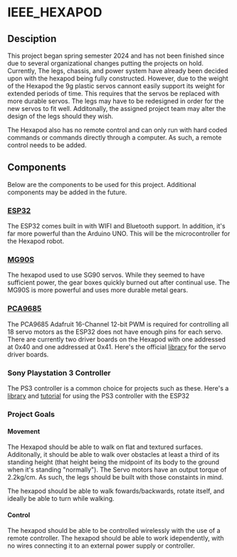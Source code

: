 # IEEE_HEXAPOD
## Desciption
This project began spring semester 2024 and has not been finished since due to several organizational changes putting the projects on hold. Currently, The legs, chassis, and power system have already been decided upon with the hexapod being fully constructed. However, due to the weight of the Hexapod the 9g plastic servos cannont easily support its weight for extended periods of time. This requires that the servos be replaced with more durable servos. The legs may have to be redesigned in order for the new servos to fit well. Additonally, the assigned project team may alter the design of the legs should they wish. 

The Hexapod also has no remote control and can only run with hard coded commands or commands directly through a computer. As such, a remote control needs to be added.

## Components
Below are the components to be used for this project. Additional components may be added in the future.
### [ESP32](https://en.wikipedia.org/wiki/ESP32) 
The ESP32 comes built in with WIFI and Bluetooth support. In addition, it's far more powerful than the Arduino UNO. This will be the microcontroller for the Hexapod robot.

### [MG90S](https://www.towerpro.com.tw/product/mg90s-3/)
The hexapod used to use SG90 servos. While they seemed to have sufficient power, the gear boxes quickly burned out after continual use. The MG90S is more powerful and uses more durable metal gears. 

### [PCA9685](https://cdn-learn.adafruit.com/downloads/pdf/16-channel-pwm-servo-driver.pdf) 
The PCA9685 Adafruit 16-Channel 12-bit PWM is required for controlling all 18 servo motors as the ESP32 does not have enough pins for each servo. There are currently two driver boards on the Hexapod with one addressed at 0x40 and one addressed at 0x41. Here's the official [library](https://github.com/adafruit/Adafruit-PWM-Servo-Driver-Library) for the servo driver boards.

### Sony Playstation 3 Controller
The PS3 controller is a common choice for projects such as these. Here's a [library](https://github.com/jvpernis/esp32-ps3) and [tutorial](https://dronebotworkshop.com/ps3-esp32/) for using the PS3 controller with the ESP32

### Project Goals

#### Movement
The Hexapod should be able to walk on flat and textured surfaces. Additonally, it should be able to walk over obstacles at least a third of its standing height (that height being the midpoint of its body to the ground when it's standing "normally"). The Servo motors have an output torque of 2.2kg/cm. As such, the legs should be built with those constaints in mind. 

The hexapod should be able to walk fowards/backwards, rotate itself, and ideally be able to turn while walking.

#### Control
The hexapod should be able to be controlled wirelessly with the use of a remote controller. The hexapod should be able to work idependently, with no wires connecting it to an external power supply or controller. 

